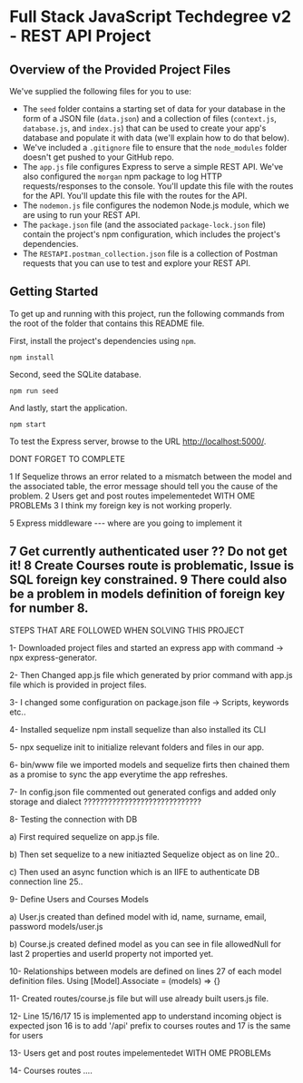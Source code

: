 
# Full Stack JavaScript Techdegree v2 - REST API Project

## Overview of the Provided Project Files

We've supplied the following files for you to use:

* The `seed` folder contains a starting set of data for your database in the form of a JSON file (`data.json`) and a collection of files (`context.js`, `database.js`, and `index.js`) that can be used to create your app's database and populate it with data (we'll explain how to do that below).
* We've included a `.gitignore` file to ensure that the `node_modules` folder doesn't get pushed to your GitHub repo.
* The `app.js` file configures Express to serve a simple REST API. We've also configured the `morgan` npm package to log HTTP requests/responses to the console. You'll update this file with the routes for the API. You'll update this file with the routes for the API.
* The `nodemon.js` file configures the nodemon Node.js module, which we are using to run your REST API.
* The `package.json` file (and the associated `package-lock.json` file) contain the project's npm configuration, which includes the project's dependencies.
* The `RESTAPI.postman_collection.json` file is a collection of Postman requests that you can use to test and explore your REST API.

## Getting Started

To get up and running with this project, run the following commands from the root of the folder that contains this README file.

First, install the project's dependencies using `npm`.

```
npm install

```

Second, seed the SQLite database.

```
npm run seed
```

And lastly, start the application.

```
npm start
```

To test the Express server, browse to the URL [http://localhost:5000/](http://localhost:5000/).

DONT FORGET TO COMPLETE

1 If Sequelize throws an error related to a mismatch between the model and the associated table, the error message should tell you the cause of the problem.
2 Users get and post routes impelementedet WITH OME PROBLEMs
3 I think my foreign key is not working properly.

5 Express middleware --- where are you going to implement it

7 Get currently authenticated user ?? Do not get it!
8 Create Courses route is problematic, Issue is SQL foreign key constrained.
9 There could also be a problem in models definition of foreign key for number 8.
--------------------------------------------------

STEPS THAT ARE FOLLOWED WHEN SOLVING THIS PROJECT

1- Downloaded project files and started an express app with command  -> npx express-generator.

2- Then Changed app.js file which generated by prior command with app.js file which is provided in project files.

3- I changed some configuration on package.json file -> Scripts, keywords etc..

4- Installed sequelize npm install sequelize than also installed its CLI

5- npx sequelize init to initialize relevant folders and files in our app.

6- bin/www file we imported models and sequelize firts then chained them as a promise to
sync the app everytime the app refreshes.

7- In config.json file commented out generated configs and added only storage and dialect ?????????????????????????????

8- Testing the connection with DB

  a) First required sequelize on app.js file.

  b) Then set sequelize to a new initiazted Sequelize object as on line 20..

  c) Then used an async function which is an IIFE to authenticate DB connection line 25..

9- Define Users and Courses Models

  a) User.js created than defined model with id, name, surname, email, password models/user.js

  b) Course.js created defined model as you can see in file allowedNull for last 2 properties and userId property not imported yet.

10- Relationships between models are defined on lines 27 of each model definition files.
Using  [Model].Associate = (models) => {}

11- Created routes/course.js file but will use already built users.js file.

12- Line 15/16/17   15 is implemented app to understand incoming object is expected json
16 is to add '/api' prefix to courses routes and 17 is the same for users

13- Users get and post routes impelementedet WITH OME PROBLEMs

14- Courses routes ....

